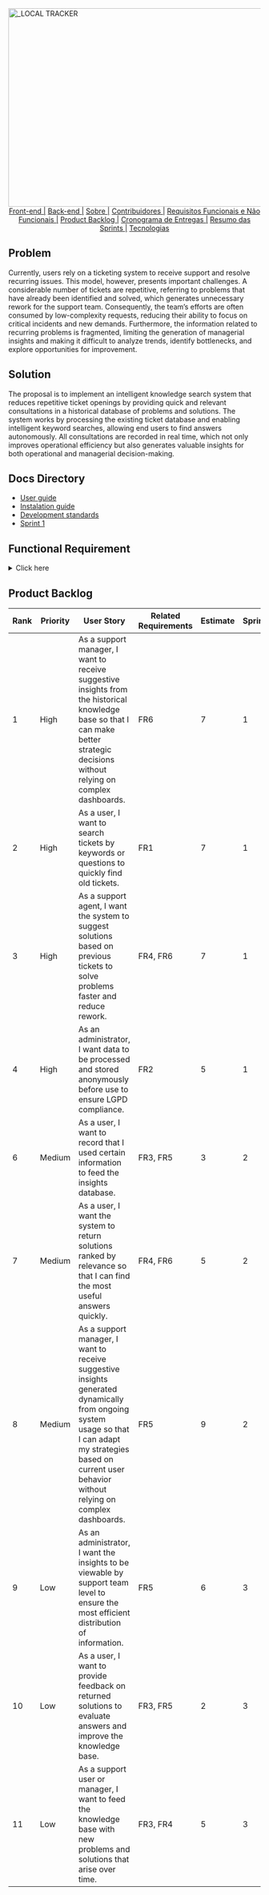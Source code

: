 <img width="1584" height="396" alt="_LOCAL TRACKER" src="https://github.com/user-attachments/assets/0da22fc4-df78-411e-bba4-7cef9ce65c0d" />

<div align=center>
     <a href="">Front-end |</a>
     <a href="">Back-end |</a>
     <a href="#sobre">Sobre |</a>
     <a href="#equipe">Contribuidores |</a>
     <a href="#requisitos">Requisitos Funcionais e Não Funcionais |</a>
     <a href="#backlog">Product Backlog |</a>
     <a href="#cronograma">Cronograma de Entregas |</a>
     <a href="#resumo">Resumo das Sprints |</a>
     <a href="#tecnologias">Tecnologias</a>
</div>

<span id="sobre">
  
## Problem
<p>Currently, users rely on a ticketing system to receive support and resolve recurring issues. This model, however, presents important challenges. A considerable number of tickets are repetitive, referring to problems that have already been identified and solved, which generates unnecessary rework for the support team. Consequently, the team’s efforts are often consumed by low-complexity requests, reducing their ability to focus on critical incidents and new demands. Furthermore, the information related to recurring problems is fragmented, limiting the generation of managerial insights and making it difficult to analyze trends, identify bottlenecks, and explore opportunities for improvement.
</p>

## Solution
<p>The proposal is to implement an intelligent knowledge search system that reduces repetitive ticket openings by providing quick and relevant consultations in a historical database of problems and solutions. The system works by processing the existing ticket database and enabling intelligent keyword searches, allowing end users to find answers autonomously. All consultations are recorded in real time, which not only improves operational efficiency but also generates valuable insights for both operational and managerial decision-making.
</p>

## Docs Directory

- <a href=""/>User guide</a>
- <a href="">Instalation guide</a>
- <a href="">Development standards</a>
- <a href="">Sprint 1</a>

## Functional Requirement
<details>

<summary>Click here</summary>

| ID | Requirement |
| ----| --------| 
| FR1 | Allow ticket search by keywords.
| FR2 | Process data according to LGPD before use.
| FR3 | Record user-performed queries.
| FR4 | Return suggested solutions based on history.
| FR5 | Generate suggestive insights from tool usage.
| FR6 | Enable quick view of the most accessed solutions.
</details>

## Product Backlog

| **Rank** | **Priority** | **User Story** | **Related Requirements** | **Estimate** | **Sprint**
 ------ | ------------------------- |  ------------------------- | ------------------------ | ----- | ----|
1 | High | As a support manager, I want to receive suggestive insights from the historical knowledge base so that I can make better strategic decisions without relying on complex dashboards. | FR6 | 7 | 1
2| High | As a user, I want to search tickets by keywords or questions to quickly find old tickets.                                                               | FR1            | 7 | 1
3| High | As a support agent, I want the system to suggest solutions based on previous tickets to solve problems faster and reduce rework.                        | FR4, FR6         | 7 | 1
4 | High | As an administrator, I want data to be processed and stored anonymously before use to ensure LGPD compliance.                                           | FR2                 | 5 | 1
6| Medium | As a user, I want to record that I used certain information to feed the insights database.                                                              | FR3, FR5       | 3 | 2
7 | Medium | As a user, I want the system to return solutions ranked by relevance so that I can find the most useful answers quickly.                              | FR4, FR6          | 5 | 2
8| Medium | As a support manager, I want to receive suggestive insights generated dynamically from ongoing system usage so that I can adapt my strategies based on current user behavior without relying on complex dashboards. | FR5                 | 9 | 2
9 | Low | As an administrator, I want the insights to be viewable by support team level to ensure the most efficient distribution of information.               | FR5      | 6 | 3
10 | Low | As a user, I want to provide feedback on returned solutions to evaluate answers and improve the knowledge base.                                         | FR3, FR5                 | 2 | 3
11| Low | As a support user or manager, I want to feed the knowledge base with new problems and solutions that arise over time.                                   | FR3, FR4                 | 5 | 3


